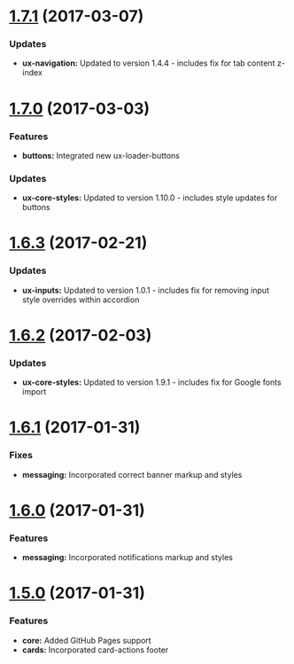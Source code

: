 <a name="1.7.1"></a>
# [1.7.1](https://github.homedepot.com/ux/ux-styleguide/commit/8cef497e1701dcfe0ee326175b7b0429d052d013) (2017-03-07)


### Updates
* **ux-navigation:** Updated to version 1.4.4 - includes fix for tab content z-index



<a name="1.7.0"></a>
# [1.7.0](https://github.homedepot.com/ux/ux-styleguide/commit/a1c8fa89bd91f67ab0b565405c8c041ee212eb71) (2017-03-03)


### Features
* **buttons:** Integrated new ux-loader-buttons
 
### Updates
* **ux-core-styles:** Updated to version 1.10.0 - includes style updates for buttons



<a name="1.6.3"></a>
# [1.6.3](https://github.homedepot.com/ux/ux-styleguide/commit/17bc70b35bc4dad4ea5ef94d0690d5c033b7c1be) (2017-02-21)


### Updates
* **ux-inputs:** Updated to version 1.0.1 - includes fix for removing input style overrides within accordion



<a name="1.6.2"></a>
# [1.6.2](https://github.homedepot.com/ux/ux-styleguide/commit/0386e0be79d435ca8ac81586e467f1a705deaf09) (2017-02-03)


### Updates
* **ux-core-styles:** Updated to version 1.9.1 - includes fix for Google fonts import



<a name="1.6.1"></a>
# [1.6.1](https://github.homedepot.com/ux/ux-styleguide/commit/32c75a41d86b32c7f827d00dc28f662a7e250efb) (2017-01-31)


### Fixes
* **messaging:** Incorporated correct banner markup and styles



<a name="1.6.0"></a>
# [1.6.0](https://github.homedepot.com/ux/ux-styleguide/commit/5602544b94e185c9230e8df5c035c3413aaa001c) (2017-01-31)


### Features
* **messaging:** Incorporated notifications markup and styles



<a name="1.5.0"></a>
# [1.5.0](https://github.homedepot.com/ux/ux-styleguide/commit/b6829c92d235869f4de4497882712dff3c7e15ee) (2017-01-31)


### Features
* **core:** Added GitHub Pages support
* **cards:** Incorporated card-actions footer
